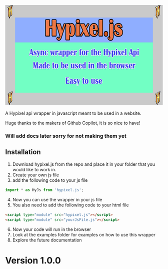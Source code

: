 <p align="left">
  <img src="./resources/hypixelJsLogo.png" title="Hypixel.js" width="640" height="320">
</p>
A Hypixel api wrapper in javascript meant to be used in a website.

Huge thanks to the makers of Github Copilot, it is so nice to have!

### Will add docs later sorry for not making them yet

## Installation
1. Download hypixel.js from the repo and place it in your folder that you would like to work in.
2. Create your own js file
3. add the following code to your js file
``` js
import * as HyJs from 'hypixel.js';
```
4. Now you can use the wrapper in your js file
5. You also need to add the following code to your html file
``` html
<script type="module" src="hypixel.js"></script>
<script type="module" src="yourJsFile.js"></script>
```
6. Now your code will run in the browser
7. Look at the examples folder for examples on how to use this wrapper
8. Explore the future documentation

# Version 1.0.0